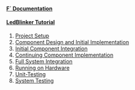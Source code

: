 
<h4><a href="https://nasa.github.io/fprime/">F´ Documentation</a></h4>
  <ul>
    <!-- empty list for consistent spacing between items -->
  </ul>
<h4><a href="/">LedBlinker Tutorial</a></h4>
    <ol>
      <li><a href="/fprime-workshop-led-blinker/docs/project-setup.md">Project Setup</a></li>
      <li><a href="/fprime-workshop-led-blinker/docs/component-implementation-1.md">Component Design and Initial Implementation</a></li>
      <li><a href="/fprime-workshop-led-blinker/docs/initial-integration.md">Initial Component Integration</a></li>
      <li><a href="/fprime-workshop-led-blinker/docs/component-implementation-2.md">Continuing Component Implementation</a></li>
      <li><a href="/fprime-workshop-led-blinker/docs/full-integration.md">Full System Integration</a></li>
      <li><a href="/fprime-workshop-led-blinker/docs/running-on-hardware.md">Running on Hardware</a></li>
      <li><a href="/fprime-workshop-led-blinker/docs/unit-testing.md">Unit-Testing</a></li>
      <li><a href="/fprime-workshop-led-blinker/docs/system-testing.md">System Testing</a></li>
    </ol>
